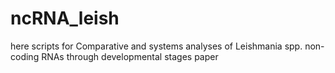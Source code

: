 # ncRNA_leish
here scripts for Comparative and systems analyses of Leishmania spp. non-coding RNAs through developmental stages paper
